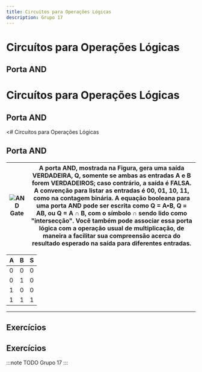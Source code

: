 ```yaml
---
title: Circuítos para Operações Lógicas
description: Grupo 17
---
```


# Circuítos para Operações Lógicas

## Porta AND

# Circuítos para Operações Lógicas

## Porta AND

<# Circuítos para Operações Lógicas

## Porta AND

| ![AND Gate](https://picsum.photos/100/100) | A porta AND, mostrada na Figura, gera uma saída VERDADEIRA, Q, somente se ambas as entradas A e B forem VERDADEIROS; caso contrário, a saída é FALSA. A convenção para listar as entradas é 00, 01, 10, 11, como na contagem binária. A equação booleana para uma porta AND pode ser escrita como Q = A•B, Q = AB, ou Q = A ∩ B, com o símbolo ∩ sendo lido como "intersecção". Você também pode associar essa porta lógica com a operação usual de multiplicação, de maneira a facilitar sua compreensão acerca do resultado esperado na saída para diferentes entradas. |
|:-----------------------------------------:|:----------------------------------------------------------------------------------------------------------------------------------------------------------------------------------------------------------------------------------------------------------------------------------------------------------------------------------------------------------------------------------------------------------------------------------------------------------------------------------------------------------------------------------------------------------------------:|

| A | B | S |
|---|---|---|
| 0 | 0 | 0 |
| 0 | 1 | 0 |
| 1 | 0 | 0 |
| 1 | 1 | 1 |

---

## Exercícios



## Exercícios



:::note TODO
Grupo 17
:::
